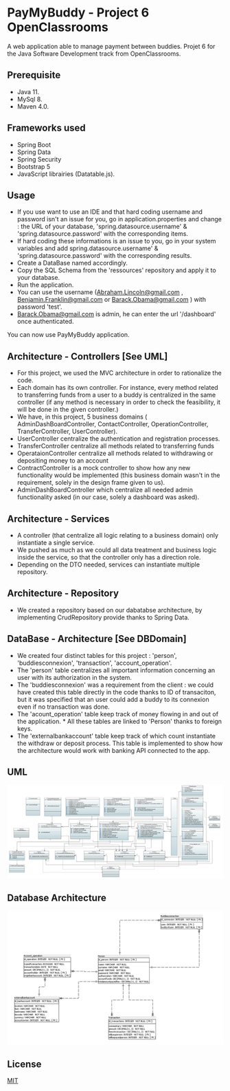 
# PayMyBuddy - Project 6 OpenClassrooms

A web application able to manage payment between buddies. 
Projet 6 for the Java Software Development track from OpenClassrooms. 

## Prerequisite

* Java 11.
* MySql 8.
* Maven 4.0.

## Frameworks used
* Spring Boot 
* Spring Data
* Spring Security
* Bootstrap 5
* JavaScript librairies (Datatable.js).




## Usage 

* If you use want to use an IDE and that hard coding username and password isn't an issue for you, go in application.properties and change : the URL of your database, 'spring.datasource.username' & 'spring.datasource.password' with the corresponding items.
* If hard coding these informations is an issue to you, go in your system variables and add spring.datasource.username' & 'spring.datasource.password' with the corresponding results.
*  Create a DataBase named accordingly.
* Copy the SQL Schema from the 'ressources' repository and apply it to your database.
* Run the application.
* You can use the username (Abraham.Lincoln@gmail.com , Benjamin.Franklin@gmail.com or Barack.Obama@gmail.com ) with password 'test'.
* Barack.Obama@gmail.com is admin, he can enter the url '/dashboard' once authenticated. 

You can now use PayMyBuddy application. 


## Architecture - Controllers [See UML]

* For this project, we used the MVC architecture in order to rationalize the code. 
* Each domain has its own controller. For instance, every method related to transferring funds from a user to a buddy is centralized in the same controller (if any method is necessary in order to check the feasibility, it will be done in the given controller.)
* We have, in this project, 5 business domains ( AdminDashBoardController, ContactController, OperationController, TransferController, UserController).
* UserController centralize the authentication and registration processes.
* TransferController centralize all methods related to transferring  funds
* OperataionController centralize all methods related to withdrawing or depositing money to an account
* ContractController is a mock controller to show how any new functionality would be implemented (this business domain wasn't in the requirement, solely in the design frame given to us).
* AdminDashBoardController which centralize all needed admin functionality asked (in our case, solely a dashboard was asked).

## Architecture - Services

* A controller (that centralize all logic relating to a business domain) only instantiate a single service. 
* We pushed as much as we could all data treatment and business logic inside the service, so that the controller only has a direction role.
* Depending on the DTO needed, services can instantiate multiple repository.

## Architecture - Repository

* We created a repository based on our dabatabse architecture, by implementing CrudRepository provide thanks to Spring Data. 

## DataBase - Architecture [See DBDomain]

* We created four distinct tables for this project : 'person', 'buddiesconnexion', 'transaction', 'account_operation'. 
* The 'person' table centralizes all important information concerning an user with its authorization in the system.
* The 'buddiesconnexion' was a requirement from the client : we could have created this table directly in the code thanks to ID of transaciton, but it was specified that an user could add a buddy to its connexion even if no transaction was done. 
* The 'acount_operation' table keep track of money flowing in and out of the application. * All these tables are linked to 'Person' thanks to foreign keys. 
* The 'externalbankaccount' table keep track of which count instantiate the withdraw or deposit process. This table is implemented to show how the architecture would work with banking API connected to the app. 


## UML

![alt text](https://github.com/OSSELINAlexandre/Projet6-OC/blob/master/UML.png?raw=true)

## Database Architecture

![alt text](https://github.com/OSSELINAlexandre/Projet6-OC/blob/master/DBDomain.PNG?raw=true)

## License
[MIT](https://choosealicense.com/licenses/mit/)
